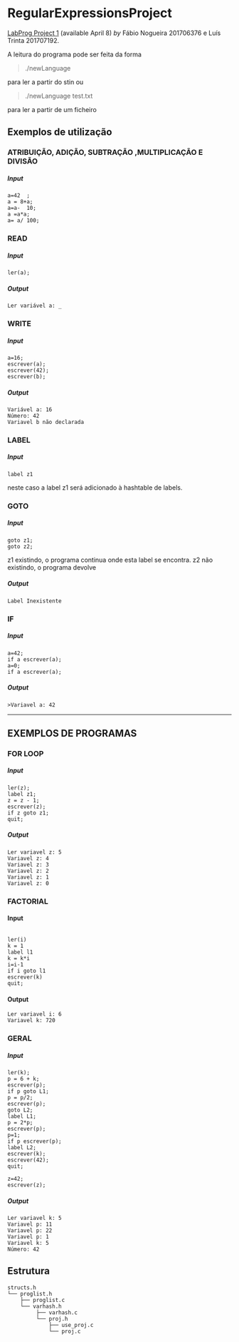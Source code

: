 # RegularExpressionsProject
[LabProg Project 1](https://github.com/fabio-noga/NewLanguageProject)
(available April 8)
*by* Fábio Nogueira 201706376 e Luís Trinta 201707192.

A leitura do programa pode ser feita da forma
>./newLanguage

para ler a partir do stin ou
>./newLanguage test.txt

para ler a partir de um ficheiro 

## Exemplos de utilização
### ATRIBUIÇÃO, ADIÇÃO, SUBTRAÇÃO ,MULTIPLICAÇÃO E DIVISÃO
##### Input
```
a=42  ;
a = 8+a;
a=a-  10;
a =a*a;
a= a/ 100;
```
### READ
##### Input
```
ler(a);
```
##### Output
```
Ler variável a: _
```

### WRITE
##### Input
```
a=16;
escrever(a);
escrever(42);
escrever(b);
```
##### Output
```
Variável a: 16
Número: 42
Variavel b não declarada
```
### LABEL
##### Input
```
label z1
```
neste caso a label z1 será adicionado à hashtable de labels.

### GOTO
##### Input
```
goto z1;
goto z2;
```
z1 existindo, o programa continua onde esta label se encontra.
z2 não existindo, o programa devolve
##### Output
```
Label Inexistente
```
### IF
##### Input
```
a=42;
if a escrever(a);
a=0;
if a escrever(a);
```
##### Output
```
>Variavel a: 42
```
***

## EXEMPLOS DE PROGRAMAS
### FOR LOOP
##### Input
```
ler(z);
label z1;
z = z - 1;
escrever(z);
if z goto z1;
quit;
```
##### Output
```
Ler variavel z: 5
Variavel z: 4
Variavel z: 3
Variavel z: 2
Variavel z: 1
Variavel z: 0
```
### FACTORIAL
#### Input
```

ler(i)
k = 1
label l1
k = k*i
i=i-1
if i goto l1
escrever(k)
quit;

```
#### Output
```
Ler variavel i: 6
Variavel k: 720

```
### GERAL
##### Input
```
ler(k);
p = 6 + k;
escrever(p);
if p goto L1;
p = p/2;
escrever(p);
goto L2;
label L1;
p = 2*p;
escrever(p);
p=1;
if p escrever(p);
label L2;
escrever(k);
escrever(42);
quit;

z=42;
escrever(z);
```
##### Output
```
Ler variavel k: 5
Variavel p: 11
Variavel p: 22
Variavel p: 1
Variavel k: 5
Número: 42
```

## Estrutura 
```
structs.h
└── proglist.h
    ├── proglist.c
    └── varhash.h
         ├── varhash.c
         └── proj.h
             ├── use_proj.c
             └── proj.c
```
